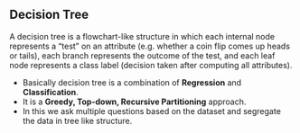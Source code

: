 ## Decision Tree

A decision tree is a flowchart-like structure in which each internal node represents a “test” on an attribute (e.g. whether a coin flip comes up heads or tails), each branch represents the outcome of the test, and each leaf node represents a class label (decision taken after computing all attributes).

* Basically decision tree is a combination of **Regression** and **Classification**.
* It is a **Greedy, Top-down, Recursive Partitioning** approach.
* In this we ask multiple questions based on the dataset and segregate the data in tree like structure.
